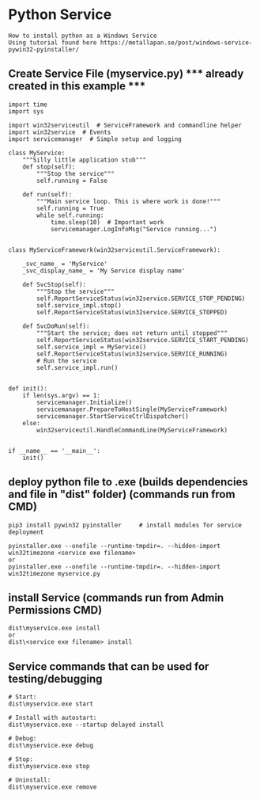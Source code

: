 # Python Service

    How to install python as a Windows Service
    Using tutorial found here https://metallapan.se/post/windows-service-pywin32-pyinstaller/
    
## Create Service File (myservice.py) *** already created in this example *** 

    import time
    import sys

    import win32serviceutil  # ServiceFramework and commandline helper
    import win32service  # Events
    import servicemanager  # Simple setup and logging

    class MyService:
        """Silly little application stub"""
        def stop(self):
            """Stop the service"""
            self.running = False

        def run(self):
            """Main service loop. This is where work is done!"""
            self.running = True
            while self.running:
                time.sleep(10)  # Important work
                servicemanager.LogInfoMsg("Service running...")


    class MyServiceFramework(win32serviceutil.ServiceFramework):

        _svc_name_ = 'MyService'
        _svc_display_name_ = 'My Service display name'

        def SvcStop(self):
            """Stop the service"""
            self.ReportServiceStatus(win32service.SERVICE_STOP_PENDING)
            self.service_impl.stop()
            self.ReportServiceStatus(win32service.SERVICE_STOPPED)

        def SvcDoRun(self):
            """Start the service; does not return until stopped"""
            self.ReportServiceStatus(win32service.SERVICE_START_PENDING)
            self.service_impl = MyService()
            self.ReportServiceStatus(win32service.SERVICE_RUNNING)
            # Run the service
            self.service_impl.run()


    def init():
        if len(sys.argv) == 1:
            servicemanager.Initialize()
            servicemanager.PrepareToHostSingle(MyServiceFramework)
            servicemanager.StartServiceCtrlDispatcher()
        else:
            win32serviceutil.HandleCommandLine(MyServiceFramework)


    if __name__ == '__main__':
        init()
        
## deploy python file to .exe (builds dependencies and file in "dist" folder) (commands run from CMD)

    pip3 install pywin32 pyinstaller     # install modules for service deployment
    
    pyinstaller.exe --onefile --runtime-tmpdir=. --hidden-import win32timezone <service exe filename>
    or
    pyinstaller.exe --onefile --runtime-tmpdir=. --hidden-import win32timezone myservice.py
    
## install Service (commands run from Admin Permissions CMD)

    dist\myservice.exe install
    or
    dist\<service exe filename> install
    
## Service commands that can be used for testing/debugging

    # Start:
    dist\myservice.exe start

    # Install with autostart:
    dist\myservice.exe --startup delayed install

    # Debug:
    dist\myservice.exe debug

    # Stop:
    dist\myservice.exe stop

    # Uninstall:
    dist\myservice.exe remove